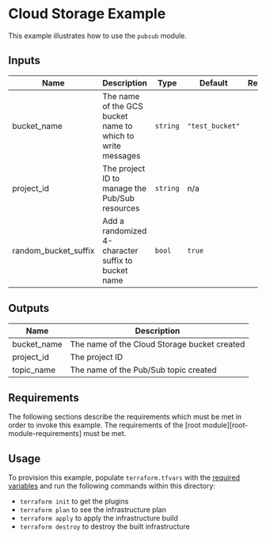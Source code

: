 # Cloud Storage Example

This example illustrates how to use the `pubsub` module.

<!-- BEGINNING OF PRE-COMMIT-TERRAFORM DOCS HOOK -->
## Inputs

| Name | Description | Type | Default | Required |
|------|-------------|------|---------|:--------:|
| bucket\_name | The name of the GCS bucket name to which to write messages | `string` | `"test_bucket"` | no |
| project\_id | The project ID to manage the Pub/Sub resources | `string` | n/a | yes |
| random\_bucket\_suffix | Add a randomized 4-character suffix to bucket name | `bool` | `true` | no |

## Outputs

| Name | Description |
|------|-------------|
| bucket\_name | The name of the Cloud Storage bucket created |
| project\_id | The project ID |
| topic\_name | The name of the Pub/Sub topic created |

<!-- END OF PRE-COMMIT-TERRAFORM DOCS HOOK -->

## Requirements

The following sections describe the requirements which must be met in
order to invoke this example. The requirements of the
[root module][root-module-requirements] must be met.

## Usage

To provision this example, populate `terraform.tfvars` with the [required variables](#inputs) and run the following commands within
this directory:
- `terraform init` to get the plugins
- `terraform plan` to see the infrastructure plan
- `terraform apply` to apply the infrastructure build
- `terraform destroy` to destroy the built infrastructure
